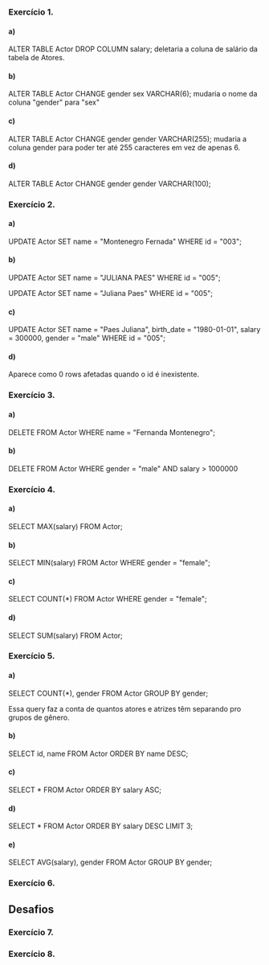 ### Exercício 1.

#### a)
ALTER TABLE Actor DROP COLUMN salary; deletaria a coluna de salário da tabela de Atores.

#### b)
ALTER TABLE Actor CHANGE gender sex VARCHAR(6); mudaria o nome da coluna "gender" para "sex"

#### c)
ALTER TABLE Actor CHANGE gender gender VARCHAR(255); mudaria a coluna gender para poder ter até 255 caracteres em vez de apenas 6.

#### d)
ALTER TABLE Actor 
CHANGE gender gender VARCHAR(100);

### Exercício 2.

#### a)
UPDATE Actor
SET name = "Montenegro Fernada"
WHERE id = "003";


#### b)
UPDATE Actor
SET name = "JULIANA PAES"
WHERE id = "005";

UPDATE Actor
SET name = "Juliana Paes"
WHERE id = "005";

#### c)
UPDATE Actor
SET name = "Paes Juliana",
birth_date = "1980-01-01",
salary = 300000,
gender = "male"
WHERE id = "005";

#### d)
Aparece como 0 rows afetadas quando o id é inexistente.


### Exercício 3.

#### a)
DELETE FROM Actor
WHERE name = "Fernanda Montenegro";

#### b)
DELETE FROM Actor
WHERE gender = "male" AND salary > 1000000

### Exercício 4.

#### a)
SELECT MAX(salary) FROM Actor;

#### b)
SELECT MIN(salary) FROM Actor
WHERE gender = "female";

#### c)
SELECT COUNT(*) FROM Actor
WHERE gender = "female";

#### d)
SELECT SUM(salary) FROM Actor;


### Exercício 5.

#### a)
SELECT COUNT(*), gender
FROM Actor
GROUP BY gender;

Essa query faz a conta de quantos atores e atrizes têm separando pro grupos de gênero.

#### b)
SELECT id, name FROM Actor
ORDER BY name DESC;

#### c)
SELECT * FROM Actor
ORDER BY salary ASC;

#### d)
SELECT * FROM Actor
ORDER BY salary DESC
LIMIT 3;

#### e)
SELECT AVG(salary), gender FROM Actor
GROUP BY gender;

### Exercício 6.


## Desafios
### Exercício 7.
### Exercício 8.